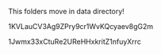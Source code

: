 This folders move in data directory!

1KVLauCV3Ag9ZPry9cr1WvKQcyaev8gG2m


1Jwmx33xCtuRe2UReHHxkritZ1nfuyXrrc
